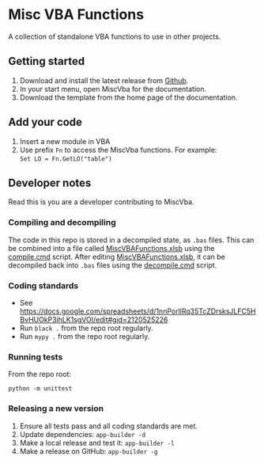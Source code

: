 # Misc VBA Functions

A collection of standalone VBA functions to use in other projects.

## Getting started

1. Download and install the latest release from [Github](https://github.com/VirtualActuary/MiscVBAFunctions/releases).
2. In your start menu, open MiscVba for the documentation.
3. Download the template from the home page of the documentation.

## Add your code

1. Insert a new module in VBA
2. Use prefix `Fn` to access the MiscVba functions. For example:<br>
`Set LO = Fn.GetLO("table")`

## Developer notes

Read this is you are a developer contributing to MiscVba.

### Compiling and decompiling

The code in this repo is stored in a decompiled state, as `.bas` files. This can be combined into a file called
[MiscVBAFunctions.xlsb](MiscVBAFunctions.xlsb) using the [compile.cmd](compile.cmd) script. After editing
[MiscVBAFunctions.xlsb](MiscVBAFunctions.xlsb), it can be decompiled back into `.bas` files using the
[decompile.cmd](decompile.cmd) script.

### Coding standards

- See https://docs.google.com/spreadsheets/d/1nnPorllRq35TcZDrsksJLFC5HBvHUOkP3ihLK1sgVOI/edit#gid=2120525226
- Run `black .` from the repo root regularly.
- Run `mypy .` from the repo root regularly.

### Running tests

From the repo root:

```
python -m unittest
```

### Releasing a new version

1. Ensure all tests pass and all coding standards are met.
2. Update dependencies: `app-builder -d`
3. Make a local release and test it: `app-builder -l`
4. Make a release on GitHub: `app-builder -g`
